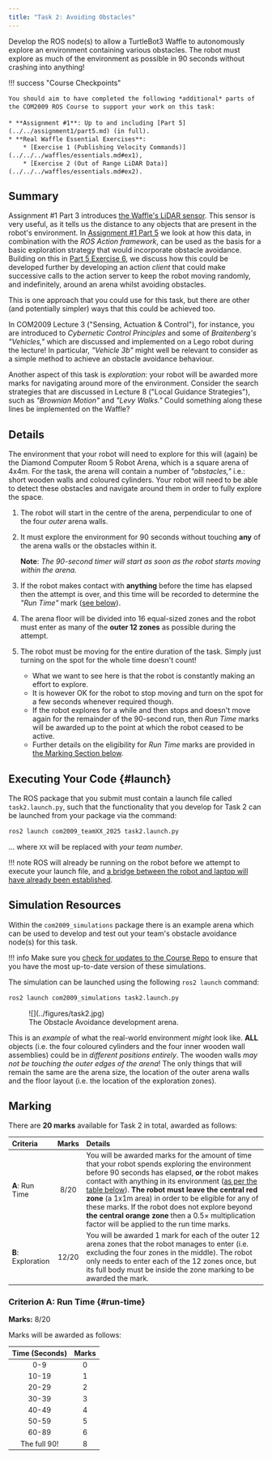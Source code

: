 ```yaml
---  
title: "Task 2: Avoiding Obstacles" 
---  
```


Develop the ROS node(s) to allow a TurtleBot3 Waffle to autonomously explore an environment containing various obstacles. The robot must explore as much of the environment as possible in 90 seconds without crashing into anything!

!!! success "Course Checkpoints"
    
    You should aim to have completed the following *additional* parts of the COM2009 ROS Course to support your work on this task: 

    * **Assignment #1**: Up to and including [Part 5](../../assignment1/part5.md) (in full).
    * **Real Waffle Essential Exercises**:
        * [Exercise 1 (Publishing Velocity Commands)](../../../waffles/essentials.md#ex1),
        * [Exercise 2 (Out of Range LiDAR Data)](../../../waffles/essentials.md#ex2).

## Summary

Assignment #1 Part 3 introduces [the Waffle's LiDAR sensor](../../assignment1/part3.md#lidar). This sensor is very useful, as it tells us the distance to any objects that are present in the robot's environment. In [Assignment #1 Part 5](../../assignment1/part5.md#explore) we look at how this data, in combination with the *ROS Action framework*, can be used as the basis for a basic exploration strategy that would incorporate obstacle avoidance. Building on this in [Part 5 Exercise 6](../../assignment1/part5.md#ex6), we discuss how this could be developed further by developing an action *client* that could make successive calls to the action server to keep the robot moving randomly, and indefinitely, around an arena whilst avoiding obstacles.

This is one approach that you could use for this task, but there are other (and potentially simpler) ways that this could be achieved too. 

In COM2009 Lecture 3 ("Sensing, Actuation & Control"), for instance, you are introduced to *Cybernetic Control Principles* and some of *Braitenberg's "Vehicles,"* which are discussed and implemented on a Lego robot during the lecture! In particular, *"Vehicle 3b"* might well be relevant to consider as a simple method to achieve an obstacle avoidance behaviour.

Another aspect of this task is *exploration*: your robot will be awarded more marks for navigating around more of the environment. Consider the search strategies that are discussed in Lecture 8 ("Local Guidance Strategies"), such as *"Brownian Motion"* and *"Levy Walks."* Could something along these lines be implemented on the 
Waffle?

## Details

The environment that your robot will need to explore for this will (again) be the Diamond Computer Room 5 Robot Arena, which is a square arena of 4x4m. For the task, the arena will contain a number of *"obstacles,"* i.e.: short wooden walls and coloured cylinders. Your robot will need to be able to detect these obstacles and navigate around them in order to fully explore the space.

1. The robot will start in the centre of the arena, perpendicular to one of the four *outer* arena walls.
1. It must explore the environment for 90 seconds without touching **any** of the arena walls or the obstacles within it.

    **Note**: *The 90-second timer will start as soon as the robot starts moving within the arena.*

1. If the robot makes contact with **anything** before the time has elapsed then the attempt is over, and this time will be recorded to determine the *"Run Time"* mark ([see below](#run-time)).
1. The arena floor will be divided into 16 equal-sized zones and the robot must enter as many of the **outer 12 zones** as possible during the attempt.
1. The robot must be moving for the entire duration of the task. Simply just turning on the spot for the whole time doesn't count!

    * What we want to see here is that the robot is constantly making an effort to explore.
    * It is however OK for the robot to stop moving and turn on the spot for a few seconds whenever required though.
    * If the robot explores for a while and then stops and doesn't move again for the remainder of the 90-second run, then *Run Time* marks will be awarded up to the point at which the robot ceased to be active.
    * Further details on the eligibility for *Run Time* marks are provided in [the Marking Section below](#marking).

## Executing Your Code {#launch}

The ROS package that you submit must contain a launch file called `task2.launch.py`, such that the functionality that you develop for Task 2 can be launched from your package via the command:

```bash
ros2 launch com2009_teamXX_2025 task2.launch.py
```

... where `XX` will be replaced with *your team number*.

!!! note
    ROS will already be running on the robot before we attempt to execute your launch file, and [a bridge between the robot and laptop will have already been established](../../../waffles/launching-ros.md#step-4-robot-laptop-bridging).

## Simulation Resources

Within the `com2009_simulations` package there is an example arena which can be used to develop and test out your team's obstacle avoidance node(s) for this task.

!!! info 
    Make sure you [check for updates to the Course Repo](../../extras/course-repo.md#updating) to ensure that you have the most up-to-date version of these simulations.

The simulation can be launched using the following `ros2 launch` command:

```bash
ros2 launch com2009_simulations task2.launch.py
```

<a name="avoid_arena"></a>

<figure markdown>
  ![](../figures/task2.jpg)
  <figcaption>The Obstacle Avoidance development arena.</figcaption>
</figure>

This is an *example* of what the real-world environment *might* look like. **ALL** objects (i.e. the four coloured cylinders and the four inner wooden wall assemblies) could be in *different positions entirely*. The wooden walls *may not be touching the outer edges of the arena*! The only things that will remain the same are the arena size, the location of the outer arena walls and the floor layout (i.e. the location of the exploration zones).

## Marking

There are **20 marks** available for Task 2 in total, awarded as follows:

<center>

| Criteria | Marks | Details |
| :--- | :---: | :--- |
| **A**: Run Time | 8/20 | You will be awarded marks for the amount of time that your robot spends exploring the environment before 90 seconds has elapsed, **or** the robot makes contact with anything in its environment ([as per the table below](#run-time)). **The robot must leave the central red zone** (a 1x1m area) in order to be eligible for any of these marks. If the robot does not explore beyond **the central orange zone** then a $0.5\times$ multiplication factor will be applied to the run time marks. |
| **B**: Exploration | 12/20 | You will be awarded 1 mark for each of the outer 12 arena zones that the robot manages to enter (i.e. excluding the four zones in the middle). The robot only needs to enter each of the 12 zones once, but its full body must be inside the zone marking to be awarded the mark. |

</center>

### Criterion A: Run Time {#run-time}

**Marks:** 8/20

Marks will be awarded as follows:

<center>

| Time (Seconds) | Marks |
| :---: | :---: |
| 0-9 | 0 |
| 10-19 | 1 |
| 20-29 | 2 |
| 30-39 | 3 |
| 40-49 | 4 |
| 50-59 | 5 |
| 60-89 | 6 |
| The full 90! | 8 |

</center>